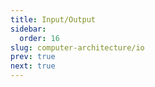 ```yaml
---
title: Input/Output
sidebar:
  order: 16
slug: computer-architecture/io
prev: true
next: true
---
```



